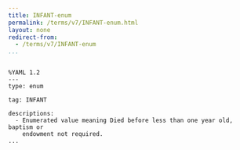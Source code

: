 ```yaml
---
title: INFANT-enum
permalink: /terms/v7/INFANT-enum.html
layout: none
redirect-from:
  - /terms/v7/INFANT-enum
...
```


```

%YAML 1.2
---
type: enum

tag: INFANT

descriptions:
  - Enumerated value meaning Died before less than one year old, baptism or
    endowment not required.
...

```